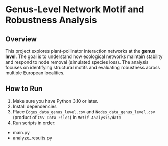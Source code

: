 # Genus-Level Network Motif and Robustness Analysis

## Overview
This project explores plant-pollinator interaction networks at the **genus level**. The goal is to understand how ecological networks maintain stability and respond to node removal (simulated species loss). The analysis focuses on identifying structural motifs and evaluating robustness across multiple European localities.

## How to Run
1. Make sure you have Python 3.10 or later.
2. Install dependencies
3. Place `Edges_data_genus_level.csv` and `Nodes_data_genus_level.csv` (product of `CSV Data Files`) in `Motif Analysis/data`
4. Run scripts in order:

- main.py
-  analyze_results.py




